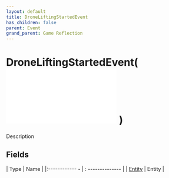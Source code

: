 ```yaml
---
layout: default
title: DroneLiftingStartedEvent
has_children: false
parent: Event
grand_parent: Game Reflection
---
```

# DroneLiftingStartedEvent( ![ EntityEventBase ](game-reflection/events/entity_event_base.md) )
Description 

## Fields
| Type | Name |
|:------------ - | : -------------- |
| [Entity](game-reflection/classes/entity.md) | Entity |
